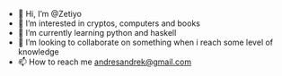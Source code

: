 - 👋 Hi, I’m @Zetiyo
- 👀 I’m interested in cryptos, computers and books
- 🌱 I’m currently learning python and haskell
- 💞️ I’m looking to collaborate on something when i reach some level of knowledge
- 📫 How to reach me andresandrek@gmail.com

<!---
Zetiyo/Zetiyo is a ✨ special ✨ repository because its `README.md` (this file) appears on your GitHub profile.
You can click the Preview link to take a look at your changes.
--->
